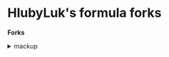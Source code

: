 # HlubyLuk's formula forks

**Forks**

<details>
<summary>
  mackup
</summary>
<p>

**Implement xdg config.**

</p>
</details>
